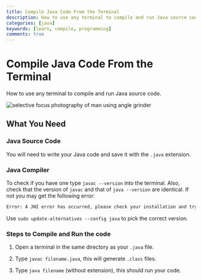 ```yaml
---
title: Compile Java Code From the Terminal
description: How to use any terminal to compile and run Java source code.
categories: [java]
keywords: [learn, compile, programming]
comments: true
---
```



# Compile Java Code From the Terminal

How to use any terminal to compile and run Java source code.

![selective focus photography of man using angle grinder](https://images.unsplash.com/photo-1530191601183-4de2969575ad?crop=entropy&cs=tinysrgb&fit=max&fm=jpg&ixid=Mnw5MDg0MHwwfDF8c2VhcmNofDEwfHxsYXRoZXxlbnwwfHx8fDE2NDk0OTk1MTU&ixlib=rb-1.2.1&q=80&w=1080 "Maxime Agnelli")

## What You Need

### Java Source Code

You will need to write your Java code and save it with the `.java` extension.

### Java Compiler

To check if you have one type `javac --version` into the terminal. Also, check that the version of `javac` and that of `java --version` are identical. If not you may get the following error:

```bash
Error: A JNI error has occurred, please check your installation and try again Exception in thread "main" java.lang.UnsupportedClassVersionError: MyList has been compiled by a more recent version of the Java Runtime (class file version 55.0), this version of the Java Runtime only recognizes class file versions up to 52.0
```

Use `sudo update-alternatives --config java` to pick the correct version.

### Steps to Compile and Run the code

1. Open a terminal in the same directory as your `.java` file.

2. Type `javac filename.java`, this will generate `.class` files.

3. Type `java filename` (without extension), this should run your code.
